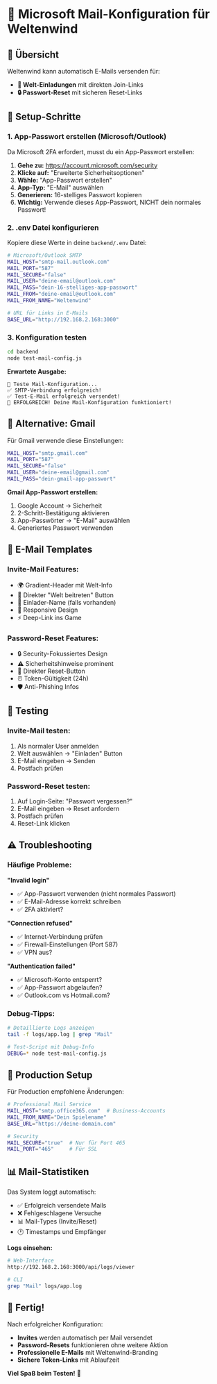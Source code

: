 # 📧 Microsoft Mail-Konfiguration für Weltenwind

## 🎯 Übersicht

Weltenwind kann automatisch E-Mails versenden für:
- **🎫 Welt-Einladungen** mit direkten Join-Links
- **🔒 Passwort-Reset** mit sicheren Reset-Links

## 🔧 Setup-Schritte

### 1. App-Passwort erstellen (Microsoft/Outlook)

Da Microsoft 2FA erfordert, musst du ein App-Passwort erstellen:

1. **Gehe zu:** https://account.microsoft.com/security
2. **Klicke auf:** "Erweiterte Sicherheitsoptionen" 
3. **Wähle:** "App-Passwort erstellen"
4. **App-Typ:** "E-Mail" auswählen
5. **Generieren:** 16-stelliges Passwort kopieren
6. **Wichtig:** Verwende dieses App-Passwort, NICHT dein normales Passwort!

### 2. .env Datei konfigurieren

Kopiere diese Werte in deine `backend/.env` Datei:

```bash
# Microsoft/Outlook SMTP
MAIL_HOST="smtp-mail.outlook.com"
MAIL_PORT="587"
MAIL_SECURE="false"
MAIL_USER="deine-email@outlook.com"
MAIL_PASS="dein-16-stelliges-app-passwort"
MAIL_FROM="deine-email@outlook.com"
MAIL_FROM_NAME="Weltenwind"

# URL für Links in E-Mails
BASE_URL="http://192.168.2.168:3000"
```

### 3. Konfiguration testen

```bash
cd backend
node test-mail-config.js
```

**Erwartete Ausgabe:**
```
📧 Teste Mail-Konfiguration...
✅ SMTP-Verbindung erfolgreich!
✅ Test-E-Mail erfolgreich versendet!
🎯 ERFOLGREICH! Deine Mail-Konfiguration funktioniert!
```

## 📧 Alternative: Gmail

Für Gmail verwende diese Einstellungen:

```bash
MAIL_HOST="smtp.gmail.com"
MAIL_PORT="587"
MAIL_SECURE="false"
MAIL_USER="deine-email@gmail.com"
MAIL_PASS="dein-gmail-app-passwort"
```

**Gmail App-Passwort erstellen:**
1. Google Account → Sicherheit
2. 2-Schritt-Bestätigung aktivieren
3. App-Passwörter → "E-Mail" auswählen
4. Generiertes Passwort verwenden

## 🎨 E-Mail Templates

### Invite-Mail Features:
- 🌍 Gradient-Header mit Welt-Info
- 🚀 Direkter "Welt beitreten" Button
- 👤 Einlader-Name (falls vorhanden)
- 📱 Responsive Design
- ⚡ Deep-Link ins Game

### Password-Reset Features:
- 🔒 Security-Fokussiertes Design
- ⚠️ Sicherheitshinweise prominent
- 🔑 Direkter Reset-Button
- ⏰ Token-Gültigkeit (24h)
- 🛡️ Anti-Phishing Infos

## 🧪 Testing

### Invite-Mail testen:
1. Als normaler User anmelden
2. Welt auswählen → "Einladen" Button
3. E-Mail eingeben → Senden
4. Postfach prüfen

### Password-Reset testen:
1. Auf Login-Seite: "Passwort vergessen?"
2. E-Mail eingeben → Reset anfordern
3. Postfach prüfen
4. Reset-Link klicken

## ⚠️ Troubleshooting

### Häufige Probleme:

**"Invalid login"**
- ✅ App-Passwort verwenden (nicht normales Passwort)
- ✅ E-Mail-Adresse korrekt schreiben
- ✅ 2FA aktiviert?

**"Connection refused"**
- ✅ Internet-Verbindung prüfen
- ✅ Firewall-Einstellungen (Port 587)
- ✅ VPN aus?

**"Authentication failed"**
- ✅ Microsoft-Konto entsperrt?
- ✅ App-Passwort abgelaufen?
- ✅ Outlook.com vs Hotmail.com?

### Debug-Tipps:

```bash
# Detaillierte Logs anzeigen
tail -f logs/app.log | grep "Mail"

# Test-Script mit Debug-Info
DEBUG=* node test-mail-config.js
```

## 🚀 Production Setup

Für Production empfohlene Änderungen:

```bash
# Professional Mail Service
MAIL_HOST="smtp.office365.com"  # Business-Accounts
MAIL_FROM_NAME="Dein Spielename"
BASE_URL="https://deine-domain.com"

# Security
MAIL_SECURE="true"  # Nur für Port 465
MAIL_PORT="465"     # Für SSL
```

## 📊 Mail-Statistiken

Das System loggt automatisch:
- ✅ Erfolgreich versendete Mails
- ❌ Fehlgeschlagene Versuche
- 📊 Mail-Types (Invite/Reset)
- 🕐 Timestamps und Empfänger

**Logs einsehen:**
```bash
# Web-Interface
http://192.168.2.168:3000/api/logs/viewer

# CLI
grep "Mail" logs/app.log
```

## 🎉 Fertig!

Nach erfolgreicher Konfiguration:
- **Invites** werden automatisch per Mail versendet
- **Password-Resets** funktionieren ohne weitere Aktion
- **Professionelle E-Mails** mit Weltenwind-Branding
- **Sichere Token-Links** mit Ablaufzeit

**Viel Spaß beim Testen!** 🚀